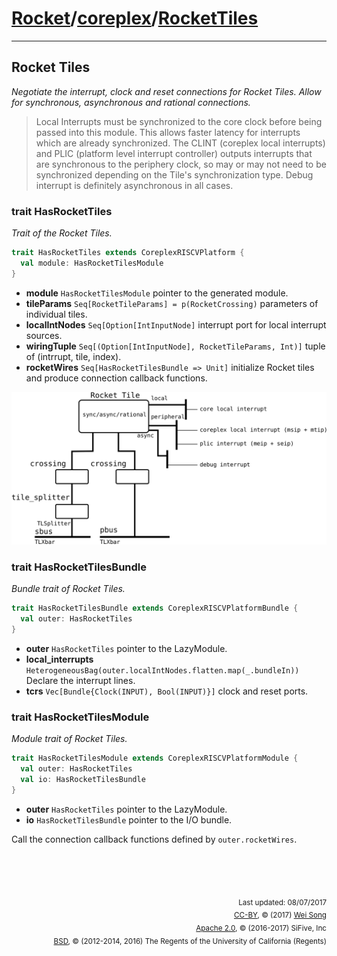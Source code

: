 [Rocket](../Readme.md)/[coreplex](../coreplex.md)/[RocketTiles](https://github.com/freechipsproject/rocket-chip/blob/master/src/main/scala/coreplex/RocketTiles.scala)
========================


**********************

## Rocket Tiles
*Negotiate the interrupt, clock and reset connections for Rocket Tiles.*
*Allow for synchronous, asynchronous and rational connections.*

> Local Interrupts must be synchronized to the core clock
> before being passed into this module.
> This allows faster latency for interrupts which are already synchronized.
> The CLINT (coreplex local interrupts) and PLIC (platform level interrupt controller)
> outputs interrupts that are synchronous to the periphery clock,
> so may or may not need to be synchronized depending on the Tile's
> synchronization type.
> Debug interrupt is definitely asynchronous in all cases.


### trait HasRocketTiles
*Trait of the Rocket Tiles.*

~~~scala
trait HasRocketTiles extends CoreplexRISCVPlatform {
  val module: HasRocketTilesModule
}
~~~

+ **module** `HasRocketTilesModule` pointer to the generated module.
+ **tileParams** `Seq[RocketTileParams] = p(RocketCrossing)` parameters of individual tiles.
+ **localIntNodes** `Seq[Option[IntInputNode]` interrupt port for local interrupt sources.
+ **wiringTuple** `Seq[(Option[IntInputNode], RocketTileParams, Int)]` tuple of (intrrupt, tile, index).
+ **rocketWires** `Seq[HasRocketTilesBundle => Unit]` initialize Rocket tiles and produce connection callback functions.

<img src="../figure/coreplex/rocket_tile.png" width="650">

### trait HasRocketTilesBundle
*Bundle trait of Rocket Tiles.*

~~~scala
trait HasRocketTilesBundle extends CoreplexRISCVPlatformBundle {
  val outer: HasRocketTiles
}
~~~

+ **outer** `HasRocketTiles` pointer to the LazyModule.
+ **local\_interrupts** `HeterogeneousBag(outer.localIntNodes.flatten.map(_.bundleIn))` Declare the interrupt lines.
+ **tcrs** `Vec[Bundle{Clock(INPUT), Bool(INPUT)}]` clock and reset ports.

### trait HasRocketTilesModule
*Module trait of Rocket Tiles.*

~~~scala
trait HasRocketTilesModule extends CoreplexRISCVPlatformModule {
  val outer: HasRocketTiles
  val io: HasRocketTilesBundle
}
~~~

+ **outer** `HasRocketTiles` pointer to the LazyModule.
+ **io** `HasRocketTilesBundle` pointer to the I/O bundle.

Call the connection callback functions defined by `outer.rocketWires`.


<br><br><br><p align="right">
<sub>
Last updated: 08/07/2017<br>
[CC-BY](https://creativecommons.org/licenses/by/3.0/), &copy; (2017) [Wei Song](mailto:wsong83@gmail.com)<br>
[Apache 2.0](https://github.com/freechipsproject/rocket-chip/blob/master/LICENSE.SiFive), &copy; (2016-2017) SiFive, Inc<br>
[BSD](https://github.com/freechipsproject/rocket-chip/blob/master/LICENSE.Berkeley), &copy; (2012-2014, 2016) The Regents of the University of California (Regents)
</sub>
</p>
